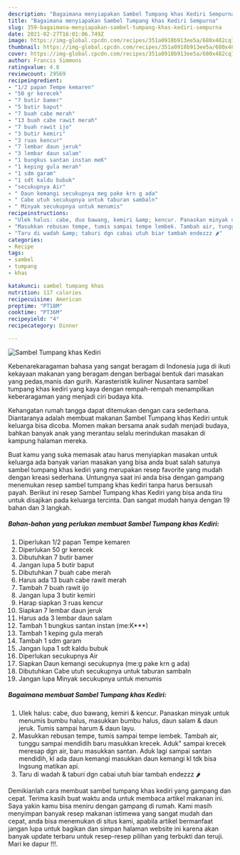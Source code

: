 ```yaml
---
description: "Bagaimana menyiapakan Sambel Tumpang khas Kediri Sempurna"
title: "Bagaimana menyiapakan Sambel Tumpang khas Kediri Sempurna"
slug: 359-bagaimana-menyiapakan-sambel-tumpang-khas-kediri-sempurna
date: 2021-02-27T16:01:06.749Z
image: https://img-global.cpcdn.com/recipes/351a0918b913ee5a/680x482cq70/sambel-tumpang-khas-kediri-foto-resep-utama.jpg
thumbnail: https://img-global.cpcdn.com/recipes/351a0918b913ee5a/680x482cq70/sambel-tumpang-khas-kediri-foto-resep-utama.jpg
cover: https://img-global.cpcdn.com/recipes/351a0918b913ee5a/680x482cq70/sambel-tumpang-khas-kediri-foto-resep-utama.jpg
author: Francis Simmons
ratingvalue: 4.8
reviewcount: 29569
recipeingredient:
- "1/2 papan Tempe kemaren"
- "50 gr kerecek"
- "7 butir bamer"
- "5 butir baput"
- "7 buah cabe merah"
- "13 buah cabe rawit merah"
- "7 buah rawit ijo"
- "3 butir kemiri"
- "3 ruas kencur"
- "7 lembar daun jeruk"
- "3 lembar daun salam"
- "1 bungkus santan instan meK"
- "1 keping gula merah"
- "1 sdm garam"
- "1 sdt kaldu bubuk"
- "secukupnya Air"
- " Daun kemangi secukupnya meg pake krn g ada"
- " Cabe utuh secukupnya untuk taburan sambaln"
- " Minyak secukupnya untuk menumis"
recipeinstructions:
- "Ulek halus: cabe, duo bawang, kemiri &amp; kencur. Panaskan minyak untuk menumis bumbu halus, masukkan bumbu halus, daun salam &amp; daun jeruk. Tumis sampai harum &amp; daun layu."
- "Masukkan rebusan tempe, tumis sampai tempe lembek. Tambah air, tunggu sampai mendidih baru masukkan krecek. Aduk&#34; sampai krecek meresap dgn air, baru masukkan santan. Aduk lagi sampai santan mendidih, kl ada daun kemangi masukkan daun kemangi kl tdk bisa lngsung matikan api."
- "Taru di wadah &amp; taburi dgn cabai utuh biar tambah endezzz 🌶"
categories:
- Recipe
tags:
- sambel
- tumpang
- khas

katakunci: sambel tumpang khas 
nutrition: 117 calories
recipecuisine: American
preptime: "PT18M"
cooktime: "PT36M"
recipeyield: "4"
recipecategory: Dinner

---
```



![Sambel Tumpang khas Kediri](https://img-global.cpcdn.com/recipes/351a0918b913ee5a/680x482cq70/sambel-tumpang-khas-kediri-foto-resep-utama.jpg)

Kebenarekaragaman bahasa yang sangat beragam di Indonesia juga di ikuti kekayaan makanan yang beragam dengan berbagai bentuk dari masakan yang pedas,manis dan gurih. Karasteristik kuliner Nusantara sambel tumpang khas kediri yang kaya dengan rempah-rempah menampilkan keberaragaman yang menjadi ciri budaya kita.


Kehangatan rumah tangga dapat ditemukan dengan cara sederhana. Diantaranya adalah membuat makanan Sambel Tumpang khas Kediri untuk keluarga bisa dicoba. Momen makan bersama anak sudah menjadi budaya, bahkan banyak anak yang merantau selalu merindukan masakan di kampung halaman mereka.



Buat kamu yang suka memasak atau harus menyiapkan masakan untuk keluarga ada banyak varian masakan yang bisa anda buat salah satunya sambel tumpang khas kediri yang merupakan resep favorite yang mudah dengan kreasi sederhana. Untungnya saat ini anda bisa dengan gampang menemukan resep sambel tumpang khas kediri tanpa harus bersusah payah.
Berikut ini resep Sambel Tumpang khas Kediri yang bisa anda tiru untuk disajikan pada keluarga tercinta. Dan sangat mudah hanya dengan 19 bahan dan 3 langkah.


<!--inarticleads1-->

##### Bahan-bahan yang perlukan membuat Sambel Tumpang khas Kediri:

1. Diperlukan 1/2 papan Tempe kemaren
1. Diperlukan 50 gr kerecek
1. Dibutuhkan 7 butir bamer
1. Jangan lupa 5 butir baput
1. Dibutuhkan 7 buah cabe merah
1. Harus ada 13 buah cabe rawit merah
1. Tambah 7 buah rawit ijo
1. Jangan lupa 3 butir kemiri
1. Harap siapkan 3 ruas kencur
1. Siapkan 7 lembar daun jeruk
1. Harus ada 3 lembar daun salam
1. Tambah 1 bungkus santan instan (me:K***)
1. Tambah 1 keping gula merah
1. Tambah 1 sdm garam
1. Jangan lupa 1 sdt kaldu bubuk
1. Diperlukan secukupnya Air
1. Siapkan  Daun kemangi secukupnya (me:g pake krn g ada)
1. Dibutuhkan  Cabe utuh secukupnya untuk taburan sambaln
1. Jangan lupa  Minyak secukupnya untuk menumis




<!--inarticleads2-->

##### Bagaimana membuat  Sambel Tumpang khas Kediri:

1. Ulek halus: cabe, duo bawang, kemiri &amp; kencur. Panaskan minyak untuk menumis bumbu halus, masukkan bumbu halus, daun salam &amp; daun jeruk. Tumis sampai harum &amp; daun layu.
1. Masukkan rebusan tempe, tumis sampai tempe lembek. Tambah air, tunggu sampai mendidih baru masukkan krecek. Aduk&#34; sampai krecek meresap dgn air, baru masukkan santan. Aduk lagi sampai santan mendidih, kl ada daun kemangi masukkan daun kemangi kl tdk bisa lngsung matikan api.
1. Taru di wadah &amp; taburi dgn cabai utuh biar tambah endezzz 🌶




Demikianlah cara membuat sambel tumpang khas kediri yang gampang dan cepat. Terima kasih buat waktu anda untuk membaca artikel makanan ini. Saya yakin kamu bisa meniru dengan gampang di rumah. Kami masih menyimpan banyak resep makanan istimewa yang sangat mudah dan cepat, anda bisa menemukan di situs kami, apabila artikel bermanfaat jangan lupa untuk bagikan dan simpan halaman website ini karena akan banyak update terbaru untuk resep-resep pilihan yang terbukti dan teruji. Mari ke dapur !!!. 
